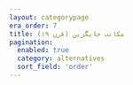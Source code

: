 ```yaml
---
layout: categorypage
era_order: 7 
title: مکاتب جایگزین (قرن ۱۹) 
pagination:
  enabled: true
  category: alternatives
  sort_field: 'order'
---
```


